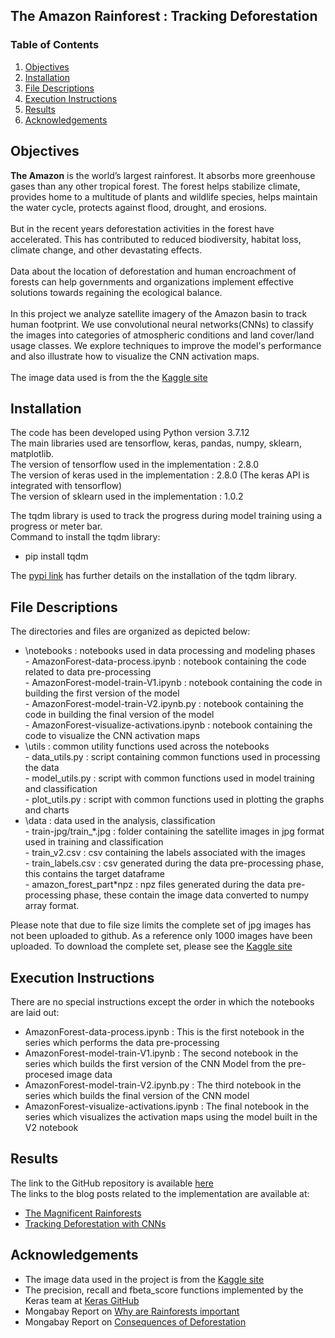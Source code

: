 ## The Amazon Rainforest : Tracking Deforestation

### Table of Contents

1. [Objectives](#objectives)
2. [Installation](#installation)
3. [File Descriptions](#fdesc)
4. [Execution Instructions](#exec)
5. [Results](#results)
6. [Acknowledgements](#ack)

## Objectives<a name="objectives"></a>
<b>The Amazon</b> is the world’s largest rainforest. It absorbs more greenhouse gases than any other tropical forest. The forest helps stabilize climate, provides home to a multitude of plants and wildlife species, helps maintain the water cycle, protects against flood, drought, and erosions.<BR><BR>
But in the recent years deforestation activities in the forest have accelerated. This has contributed to reduced biodiversity, habitat loss, climate change, and other devastating effects.<BR><BR>
Data about the location of deforestation and human encroachment of forests can help governments and organizations implement effective solutions towards regaining the ecological balance.<BR><BR>
In this project we analyze satellite imagery of the Amazon basin to track human footprint. We use convolutional neural networks(CNNs) to classify the images into categories of atmospheric conditions and land cover/land usage classes. We explore techniques to improve the model's performance and also illustrate how to visualize the CNN activation maps.<BR><BR>
The image data used is from the the [Kaggle site](https://www.kaggle.com/competitions/planet-understanding-the-amazon-from-space/data) 

## Installation <a name="installation"></a>
The code has been developed using Python version 3.7.12<BR> 
The main libraries used are tensorflow, keras, pandas, numpy, sklearn, matplotlib.<BR>
The version of tensorflow used in the implementation : 2.8.0<BR>
The version of keras used in the implementation : 2.8.0 (The keras API is integrated with tensorflow)<BR>
The version of sklearn  used in the implementation : 1.0.2<BR>

The tqdm library is used to track the progress during model training using a progress or meter bar.<BR>
Command to install the tqdm library:
- pip install tqdm

The [pypi link](https://pypi.org/project/tqdm/) has further details on the installation of the tqdm library.<BR>

## File Descriptions<a name="fdesc"></a>
The directories and files are organized as depicted below:<BR>
- \notebooks : notebooks used in data processing and modeling phases<BR>
      - AmazonForest-data-process.ipynb : notebook containing the code related to data pre-processing<BR>
      - AmazonForest-model-train-V1.ipynb : notebook containing the code in building the first version of the model<BR>
      - AmazonForest-model-train-V2.ipynb.py : notebook containing the code in building the final version of the model<BR>
      - AmazonForest-visualize-activations.ipynb : notebook containing the code to visualize the CNN activation maps<BR>
- \utils : common utility functions used across the notebooks<BR>
      - data_utils.py : script containing common functions used in processing the data<BR>
      - model_utils.py : script with common functions used in model training and classification<BR>
      - plot_utils.py : script with common functions used in plotting the graphs and charts<BR>
- \data : data used in the analysis, classification<BR>
      - train-jpg/train_\*.jpg : folder containing the satellite images in jpg format used in training and classification<BR>
      - train_v2.csv : csv containing the labels associated with the images<BR>
      - train_labels.csv : csv generated during the data pre-processing phase, this contains the target dataframe<BR>
      - amazon_forest_part\*npz : npz files generated during the data pre-processing phase, these contain the image data converted to numpy array format.

Please note that due to file size limits the complete set of jpg images has not been uploaded to github. As a reference only 1000 images have been uploaded. To download the complete set, please see the [Kaggle site](https://www.kaggle.com/competitions/planet-understanding-the-amazon-from-space/data) 


## Execution Instructions <a name="exec"></a>
There are no special instructions except the order in which the notebooks are laid out:<BR>
- AmazonForest-data-process.ipynb : This is the first notebook in the series which performs the data pre-processing<BR>
- AmazonForest-model-train-V1.ipynb : The second notebook in the series which builds the first version of the CNN Model from the pre-procesed image data<BR>
- AmazonForest-model-train-V2.ipynb.py : The third notebook in the series which builds the final version of the CNN model<BR>
- AmazonForest-visualize-activations.ipynb : The final notebook in the series which visualizes the activation maps using the model built in the V2 notebook


## Results<a name="results"></a>
The link to the GitHub repository is available [here](https://github.com/pnarwa/nano-capstone)<br />
The links to the blog posts related to the implementation are available at:
- [The Magnificent Rainforests](https://medium.com/@pnarwa/the-magnificent-rainforests-331d986f2eee)
- [Tracking Deforestation with CNNs](https://medium.com/@pnarwa/tracking-deforestation-with-cnns-afc9c97e8cb2)

## Acknowledgements<a name="ack"></a>
- The image data used in the project is from the [Kaggle site](https://www.kaggle.com/competitions/planet-understanding-the-amazon-from-space/data)  
- The precision, recall and fbeta_score functions implemented by the Keras team at [Keras GitHub](https://github.com/keras-team/keras/blob/4fa7e5d454dd4f3f33f1d756a2a8659f2e789141/keras/metrics.py#L134)
- Mongabay Report on [Why are Rainforests important](https://rainforests.mongabay.com/kids/elementary/401.html#content)
- Mongabay Report on [Consequences of Deforestation](https://rainforests.mongabay.com/09-consequences-of-deforestation.html)
